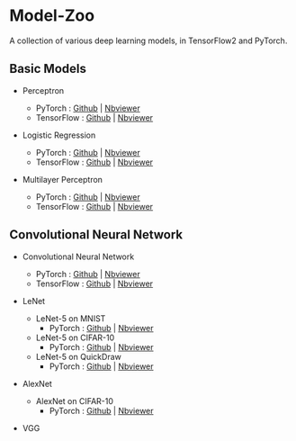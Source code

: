 # Model-Zoo

A collection of various deep learning models, in TensorFlow2 and PyTorch.

## Basic Models

- Perceptron
  - PyTorch : [Github](https://github.com/siAyush/Model-Zoo/blob/main/pytorch/01_perceptron.ipynb) | [Nbviewer](https://nbviewer.jupyter.org/github/siAyush/Model-Zoo/blob/main/pytorch/01_perceptron.ipynb)
  - TensorFlow : [Github]() | [Nbviewer]()

- Logistic Regression
  - PyTorch : [Github](https://github.com/siAyush/Model-Zoo/blob/main/pytorch/02_logistic_regression.ipynb) | [Nbviewer](https://nbviewer.jupyter.org/github/siAyush/Model-Zoo/blob/main/pytorch/02_logistic_regression.ipynb)
  - TensorFlow : [Github]() | [Nbviewer]()

- Multilayer Perceptron
  - PyTorch : [Github](https://github.com/siAyush/Model-Zoo/blob/main/pytorch/03_multilayer_perceptron.ipynb) | [Nbviewer](https://nbviewer.jupyter.org/github/siAyush/Model-Zoo/blob/main/pytorch/03_multilayer_perceptron.ipynb)
  - TensorFlow : [Github]() | [Nbviewer]()

## Convolutional Neural Network

- Convolutional Neural Network
  - PyTorch : [Github](https://github.com/siAyush/Model-Zoo/blob/main/pytorch/04_cnn.ipynb) | [Nbviewer](https://nbviewer.jupyter.org/github/siAyush/Model-Zoo/blob/main/pytorch/04_cnn.ipynb)
  - TensorFlow : [Github]() | [Nbviewer]()

- LeNet

  - LeNet-5 on MNIST
    - PyTorch : [Github](https://github.com/siAyush/Model-Zoo/blob/main/pytorch/05_lenet5-mnist.ipynb) | [Nbviewer](https://nbviewer.jupyter.org/github/siAyush/Model-Zoo/blob/main/pytorch/05_lenet5-mnist.ipynb)
  - LeNet-5 on CIFAR-10
    - PyTorch : [Github](https://github.com/siAyush/Model-Zoo/blob/main/pytorch/06_lenet5_cifar10.ipynb) | [Nbviewer](https://nbviewer.jupyter.org/github/siAyush/Model-Zoo/blob/main/pytorch/06_lenet5_cifar10.ipynb)
  - LeNet-5 on QuickDraw
    - PyTorch : [Github]() | [Nbviewer]()

- AlexNet
  - AlexNet on CIFAR-10
    - PyTorch : [Github]() | [Nbviewer]()

- VGG


